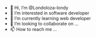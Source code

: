 - 👋 Hi, I’m @Londoloza-londy
- 👀 I’m interested in software developer
- 🌱 I’m currently learning web developer
- 💞️ I’m looking to collaborate on ...
- 📫 How to reach me ...

<!---
Londoloza-londy/Londoloza-londy is a ✨ special ✨ repository because its `README.md` (this file) appears on your GitHub profile.
You can click the Preview link to take a look at your changes.
--->
